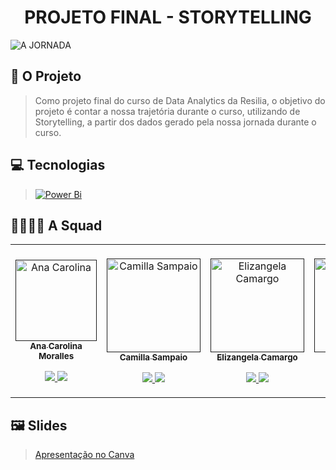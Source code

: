 <h1 align="center" > PROJETO FINAL - STORYTELLING </h1>

![A JORNADA](https://user-images.githubusercontent.com/40433498/201169750-dd89a097-4627-4b83-b995-19b099a5ddf0.gif)

## 🎯 **O Projeto**
>Como projeto final do curso de Data Analytics da Resilia, o objetivo do projeto é contar a nossa trajetória durante o curso, utilizando de Storytelling, a partir dos dados gerado pela nossa jornada durante o curso.

## 💻 **Tecnologias**
> [![Power Bi](https://img.shields.io/badge/power_bi-F2C811?style=for-the-badge&logo=powerbi&logoColor=black)](https://powerbi.microsoft.com/pt-br/)



## 👩‍💻👨‍💻 **A Squad**

<table align="center">

<td align="center"><br>
        <a href="">
            <img src="https://user-images.githubusercontent.com/40433498/200732083-e087e49e-97e5-42f7-afe4-4bd6b9f090f1.PNG" width="130px;" alt="Ana Carolina" style="max-width:100%;">
            <br><sub><b>Ana Carolina Moralles</b></sub><br>
        <p align="center">
            </a>    
            <a href="https://github.com/amoralles">
                   <img src="https://img.shields.io/badge/-Github-000?style=flat-square&logo=Github&logoColor=white&link=https://github.com/amoralles">
            </a>
            <a href="#" alt="Linkedin">
  <a href="https://www.linkedin.com/in/carolinamoralles/" target="_blank"> <img src="https://img.shields.io/badge/-Linkedin-0e76a8?style=flat-square&logo=Linkedin&logoColor=white"/>
       </p>
</td>
  <td align="center"><br>
        <a href="">
            <img src="https://user-images.githubusercontent.com/40433498/200732086-4479263d-bfe3-4d26-863b-a304756005dd.jpg" width="150px;" alt="Camilla Sampaio" style="max-width:100%;">
            <br><sub><b>Camilla Sampaio</b></sub><br>
        <p align="center">
            </a>    
            <a href="https://www.linkedin.com/in/camillasampaioo/">
                   <img src="https://img.shields.io/badge/-Github-000?style=flat-square&logo=Github&logoColor=white&link=https://github.com/camillasampaioo">
            </a>
            <a href="#" alt="Linkedin">
  <a href="https://www.linkedin.com/in/camillasampaioo/" target="_blank"> <img src="https://img.shields.io/badge/-Linkedin-0e76a8?style=flat-square&logo=Linkedin&logoColor=white"/>
       </p>
</td>
<td align="center"><br>
        <a href="">
            <img src="https://user-images.githubusercontent.com/40433498/174670820-6b28fdd7-b343-430f-87a9-76e63ad32265.jpg" width="150px;" align="center"; alt="Elizangela Camargo" style="max-width:100%;">
            <br><sub><b>Elizangela Camargo</b></sub><br>
        <p align="center">
            </a>    
            <a href="https://github.com/elizangela-camargo">
                   <img src="https://img.shields.io/badge/-Github-000?style=flat-square&logo=Github&logoColor=white&link=https://github.com/elizangela-camargo">
            </a>
              <a href="#" alt="Linkedin">
              <a href="https://www.linkedin.com/in/elizangela-camargo-3ab908144/" target="_blank"> <img src="https://img.shields.io/badge/-Linkedin-0e76a8?style=flat-square&logo=Linkedin&logoColor=white"/> 
       </p>
       
 </td>
  <td align="center"><br>
        <a href="">
            <img src="https://user-images.githubusercontent.com/40433498/200732085-80a402e7-cf58-44d8-92da-e19d083e4961.jpg" width="150px;" alt="Matheus" style="max-width:100%;">
            <br><sub><b>Matheus Barbosa</b></sub><br>
        <p align="center">
            </a>    
            <a href="https://github.com/MatheusB2002">
                   <img src="https://img.shields.io/badge/-Github-000?style=flat-square&logo=Github&logoColor=white&link=https://github.com/MatheusB2002">
            </a>
  <a href="https://www.linkedin.com/in/matheusbarbosa-an%C3%A1lise-dados/" target="_blank"> <img src="https://img.shields.io/badge/-Linkedin-0e76a8?style=flat-square&logo=Linkedin&logoColor=white"/> 
       </p>
    </td>
         
</table>

## 🖼️ Slides
> <a href="https://www.canva.com/design/DAFQ0g2cL2g/M1eIw1xi6DW31kEyqYE6Mg/view?utm_content=DAFQ0g2cL2g&utm_campaign=designshare&utm_medium=link&utm_source=publishsharelink" target="_blank" >Apresentação no Canva



